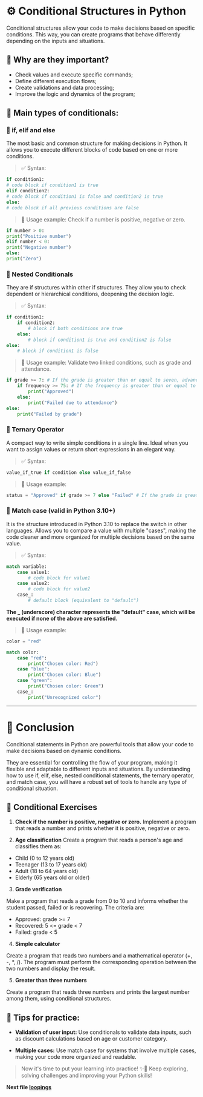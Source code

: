# ⚙️ Conditional Structures in Python

Conditional structures allow your code to make decisions based on specific conditions. This way, you can create programs that behave differently depending on the inputs and situations.

## 📌 Why are they important?

- Check values ​​and execute specific commands;
- Define different execution flows;
- Create validations and data processing;
- Improve the logic and dynamics of the program;

## 🔷 Main types of conditionals:

### 🔹 if, elif and else

The most basic and common structure for making decisions in Python. It allows you to execute different blocks of code based on one or more conditions.

> ✅ Syntax:

```python
if condition1:
# code block if condition1 is true
elif condition2:
# code block if condition1 is false and condition2 is true
else:
# code block if all previous conditions are false
```

> 📌 Usage example: Check if a number is positive, negative or zero.

```python
if number > 0:
print("Positive number")
elif number < 0:
print("Negative number")
else:
print("Zero")
```

### 🔹 Nested Conditionals

They are if structures within other if structures. They allow you to check dependent or hierarchical conditions, deepening the decision logic.

> ✅ Syntax:

```python
if condition1:
    if condition2:
        # block if both conditions are true
    else:
        # block if condition1 is true and condition2 is false
else:
    # block if condition1 is false
```

> 📌 Usage example: Validate two linked conditions, such as grade and attendance.

```python
if grade >= 7: # If the grade is greater than or equal to seven, advance in the algorithm
    if frequency >= 75: # If the frequency is greater than or equal to 75%, it will be approved
        print("Approved")
    else:
        print("Failed due to attendance")
else:
    print("Failed by grade")
```

### 🔹 Ternary Operator

A compact way to write simple conditions in a single line. Ideal when you want to assign values ​​or return short expressions in an elegant way.

> ✅ Syntax:

```python
value_if_true if condition else value_if_false 
```

> 📌 Usage example:

```python
status = "Approved" if grade >= 7 else "Failed" # If the grade is greater than or equal to seven, the status will be approved, otherwise the status will be failed
```

### 🔹 Match case (valid in Python 3.10+)

It is the structure introduced in Python 3.10 to replace the switch in other languages. Allows you to compare a value with multiple "cases", making the code cleaner and more organized for multiple decisions based on the same value.

> ✅ Syntax:

```python
match variable:
    case value1:
        # code block for value1
    case value2:
        # code block for value2
    case_:
        # default block (equivalent to "default")
```

**The _ (underscore) character represents the "default" case, which will be executed if none of the above are satisfied.**

> 📌 Usage example:

```python
color = "red"

match color:
    case "red":
        print("Chosen color: Red")
    case "blue":
        print("Chosen color: Blue")
    case "green":
        print("Chosen color: Green")
    case_:
        print("Unrecognized color")
```

---

# 🚀 Conclusion

Conditional statements in Python are powerful tools that allow your code to make decisions based on dynamic conditions.

They are essential for controlling the flow of your program, making it flexible and adaptable to different inputs and situations. By understanding how to use if, elif, else, nested conditional statements, the ternary operator, and match case, you will have a robust set of tools to handle any type of conditional situation.

## 📝 Conditional Exercises

1. **Check if the number is positive, negative or zero.**
Implement a program that reads a number and prints whether it is positive, negative or zero.

2. **Age classification**
Create a program that reads a person's age and classifies them as:

- Child (0 to 12 years old)
- Teenager (13 to 17 years old)
- Adult (18 to 64 years old)
- Elderly (65 years old or older)

3. **Grade verification**

Make a program that reads a grade from 0 to 10 and informs whether the student passed, failed or is recovering. The criteria are:

- Approved: grade >= 7
- Recovered: 5 <= grade < 7
- Failed: grade < 5

4. **Simple calculator**

Create a program that reads two numbers and a mathematical operator (+, -, *, /). The program must perform the corresponding operation between the two numbers and display the result.

5. **Greater than three numbers**

Create a program that reads three numbers and prints the largest number among them, using conditional structures.

## 🔧 Tips for practice:

- **Validation of user input:**
Use conditionals to validate data inputs, such as discount calculations based on age or customer category.

- **Multiple cases:**
Use match case for systems that involve multiple cases, making your code more organized and readable.

> Now it's time to put your learning into practice! ✨🐍 Keep exploring, solving challenges and improving your Python skills!

**Next file [loopings](./loopings.md)**
